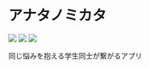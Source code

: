 # アナタノミカタ

<p style="display: inline">
<img src="https://img.shields.io/badge/-dart-0175C2.svg?logo=dart&style=flat">
<img src="https://img.shields.io/badge/-flutter-02569B.svg?logo=flutter&style=flat">
<img src="https://img.shields.io/badge/-firebase-DD2C00.svg?logo=firebase&style=flat">
</p>

同じ悩みを抱える学生同士が繋がるアプリ
